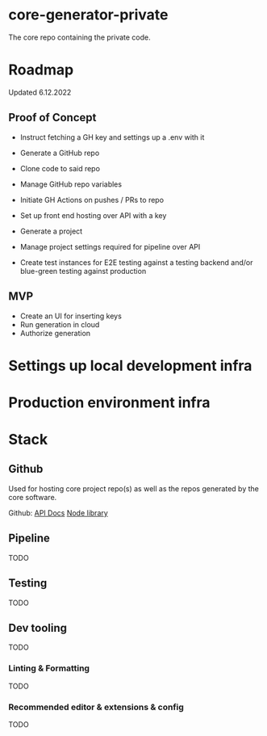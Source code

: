 # core-generator-private
The core repo containing the private code.

# Roadmap
Updated 6.12.2022

## Proof of Concept
- Instruct fetching a GH key and settings up a .env with it
- Generate a GitHub repo
- Clone code to said repo
- Manage GitHub repo variables
- Initiate GH Actions on pushes / PRs to repo

- Set up front end hosting over API with a key
- Generate a project
- Manage project settings required for pipeline over API
- Create test instances for E2E testing against a testing backend and/or blue-green testing against production

## MVP

- Create an UI for inserting keys
- Run generation in cloud
- Authorize generation

# Settings up local development infra

# Production environment infra

# Stack

## Github
Used for hosting core project repo(s) as well as the repos generated by the core software.

Github:
[API Docs](https://docs.github.com/rest)
[Node library](https://octokit.github.io/rest.js/v19)

## Pipeline
TODO


## Testing
TODO


## Dev tooling
TODO


### Linting & Formatting
TODO

### Recommended editor & extensions & config
TODO

